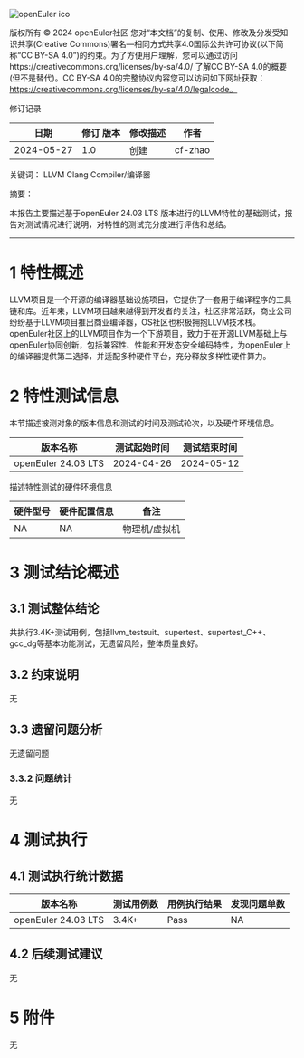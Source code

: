 ![openEuler ico](../../images/openEuler.png)

版权所有 © 2024  openEuler社区
 您对“本文档”的复制、使用、修改及分发受知识共享(Creative Commons)署名—相同方式共享4.0国际公共许可协议(以下简称“CC BY-SA 4.0”)的约束。为了方便用户理解，您可以通过访问https://creativecommons.org/licenses/by-sa/4.0/ 了解CC BY-SA 4.0的概要 (但不是替代)。CC BY-SA 4.0的完整协议内容您可以访问如下网址获取：https://creativecommons.org/licenses/by-sa/4.0/legalcode。

修订记录

| 日期 | 修订   版本 | 修改描述 | 作者 |
| ---- | ----------- | -------- | ---- |
| 2024-05-27 | 1.0 | 创建 | cf-zhao |

关键词： 
LLVM Clang Compiler/编译器
 

摘要：

本报告主要描述基于openEuler 24.03 LTS 版本进行的LLVM特性的基础测试，报告对测试情况进行说明，对特性的测试充分度进行评估和总结。
 

***

# 1     特性概述

LLVM项目是一个开源的编译器基础设施项目，它提供了一套用于编译程序的工具链和库。近年来，LLVM项目越来越得到开发者的关注，社区非常活跃，商业公司纷纷基于LLVM项目推出商业编译器，OS社区也积极拥抱LLVM技术栈。openEuler社区上的LLVM项目作为一个下游项目，致力于在开源LLVM基础上与openEuler协同创新，包括兼容性、性能和开发态安全编码特性，为openEuler上的编译器提供第二选择，并适配多种硬件平台，充分释放多样性硬件算力。

# 2     特性测试信息

本节描述被测对象的版本信息和测试的时间及测试轮次，以及硬件环境信息。

| 版本名称 | 测试起始时间 | 测试结束时间 |
| -------- | ------------ | ------------ |
| openEuler 24.03 LTS | 2024-04-26  | 2024-05-12 |


描述特性测试的硬件环境信息

| 硬件型号 | 硬件配置信息 | 备注 |    
| -------- | ------------ | ---- |
| NA | NA | 物理机/虚拟机 |

# 3     测试结论概述

## 3.1   测试整体结论

共执行3.4K+测试用例，包括llvm_testsuit、supertest、supertest_C++、gcc_dg等基本功能测试，无遗留风险，整体质量良好。


## 3.2   约束说明

无

## 3.3   遗留问题分析

无遗留问题
        

### 3.3.2 问题统计

无

# 4     测试执行

## 4.1   测试执行统计数据

| 版本名称 | 测试用例数 | 用例执行结果 | 发现问题单数 |
| -------- | ---------- | ------------ | ------------ |
| openEuler 24.03 LTS | 3.4K+ |  Pass | NA|


## 4.2   后续测试建议

无

# 5     附件

无